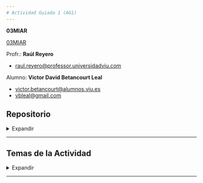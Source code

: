 ```yaml
---
# Actividad Guiada 1 (AG1)
---
```

**03MIAR** 


[03MIAR](https://github.com/vbleal/03MIAR)


Profr.: **Raúl Reyero**

*  [raul.reyero@professor.universidadviu.com](raul.reyero@professor.universidadviu.com)


Alumno: **Victor David Betancourt Leal**

*  [victor.betancourt@alumnos.viu.es](victor.betancourt@alumnos.viu.es)
*  [vbleal@gmail.com](vbleal@gmail.com)




## Repositorio

<details>
    <summary> Expandir </summary>

*  📒 Notebook Colab: [https://colab.research.google.com/drive/1ztFj0oaNhtXbEu0tEkc6PdZ36dA9VDkw?usp=sharing](https://colab.research.google.com/drive/1ztFj0oaNhtXbEu0tEkc6PdZ36dA9VDkw?usp=sharing)

*  🚀 Repositorio GitHub: [https://github.com/vbleal/03MIAR/tree/main/AG1](https://github.com/vbleal/03MIAR/tree/main/AG1)

</details>

----------------



## Temas de la Actividad

<details>
    <summary> Expandir </summary>

1. Divide y Vencerás (Divide and Conquer, DC)
2. Algoritmos Voraces (Greedy Algorithms)
3. Algoritmos con Vuelta Atrás (Backtracking)
4. Programación Dinámica
5. Problema Adicional


![](https://github.com/vbleal/03MIAR/blob/5237ea30c53e9083ccdc90547d6355041eeb5277/AG1/Mis_Torres_de_Hanoi.png)

Image Credits: DALL-E + MyPrompt


</details>

----------------









